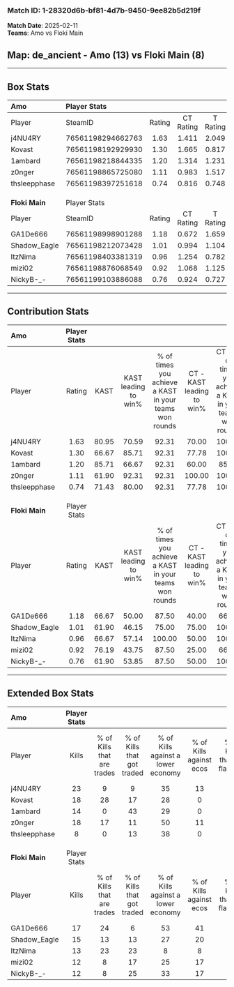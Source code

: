 ### Match ID: 1-28320d6b-bf81-4d7b-9450-9ee82b5d219f  
**Match Date**: 2025-02-11  
**Teams**: Amo vs Floki Main  

## **Map**: de_ancient - Amo (13) vs Floki Main (8)  
---  

## Box Stats  

| **Amo**        | Player Stats      |        |           |          |       |       |       |         |        |      |     |
| :- | :- | :-: | :-: | :-: | :-: | :-: | :-: | :-: | :-: | :-: | :-: |
| Player         | SteamID           | Rating | CT Rating | T Rating | KAST  |  ADR  | Kills | Assists | Deaths | K/D  | HS% |
| j4NU4RY        | 76561198294662763 |  1.63  |   1.411   |  2.049   | 80.95 | 105.7 |  23   |    5    |   13   | 1.77 | 56  |
| Kovast         | 76561198192929930 |  1.30  |   1.665   |  0.817   | 66.67 | 83.9  |  18   |    5    |   11   | 1.64 | 38  |
| 1ambard        | 76561198218844335 |  1.20  |   1.314   |  1.231   | 85.71 | 84.4  |  14   |    5    |   14   | 1.00 | 85  |
| z0nger         | 76561198865725080 |  1.11  |   0.983   |  1.517   | 61.90 | 89.0  |  18   |    6    |   18   | 1.00 | 38  |
| thsleepphase   | 76561198397251618 |  0.74  |   0.816   |  0.748   | 71.43 | 43.3  |   8   |    3    |   13   | 0.62 | 62  |
|                |                   |        |           |          |       |       |       |         |        |      |     |
|                |                   |        |           |          |       |       |       |         |        |      |     |
|                |                   |        |           |          |       |       |       |         |        |      |     |
| **Floki Main** | Player Stats      |        |           |          |       |       |       |         |        |      |     |
| Player         | SteamID           | Rating | CT Rating | T Rating | KAST  |  ADR  | Kills | Assists | Deaths | K/D  | HS% |
| GA1De666       | 76561198998901288 |  1.18  |   0.672   |  1.659   | 66.67 | 93.1  |  17   |    4    |   15   | 1.13 | 47  |
| Shadow_Eagle   | 76561198212073428 |  1.01  |   0.994   |  1.104   | 61.90 | 76.7  |  15   |    2    |   15   | 1.00 | 46  |
| ItzNima        | 76561198403381319 |  0.96  |   1.254   |  0.782   | 66.67 | 71.2  |  13   |    6    |   15   | 0.87 | 76  |
| mizi02         | 76561198876068549 |  0.92  |   1.068   |  1.125   | 76.19 | 65.2  |  12   |    6    |   17   | 0.71 | 58  |
| NickyB-_-      | 76561199103886088 |  0.76  |   0.924   |  0.727   | 61.90 | 67.7  |  12   |    4    |   19   | 0.63 | 58  |
---  

## Contribution Stats  

| **Amo**        | Player Stats |       |                      |                                                        |                           |                                                             |                          |                                                            |
| :- | :-: | :-: | :-: | :-: | :-: | :-: | :-: | :-: |
| Player         |    Rating    | KAST  | KAST leading to win% | % of times you achieve a KAST in your teams won rounds | CT - KAST leading to win% | CT - % of times you achieve a KAST in your teams won rounds | T - KAST leading to win% | T - % of times you achieve a KAST in your teams won rounds |
| j4NU4RY        |     1.63     | 80.95 |        70.59         |                         92.31                          |           70.00           |                           100.00                            |          71.43           |                           83.33                            |
| Kovast         |     1.30     | 66.67 |        85.71         |                         92.31                          |           77.78           |                           100.00                            |          100.00          |                           83.33                            |
| 1ambard        |     1.20     | 85.71 |        66.67         |                         92.31                          |           60.00           |                            85.71                            |          75.00           |                           100.00                           |
| z0nger         |     1.11     | 61.90 |        92.31         |                         92.31                          |          100.00           |                           100.00                            |          83.33           |                           83.33                            |
| thsleepphase   |     0.74     | 71.43 |        80.00         |                         92.31                          |           77.78           |                           100.00                            |          83.33           |                           83.33                            |
|                |              |       |                      |                                                        |                           |                                                             |                          |                                                            |
|                |              |       |                      |                                                        |                           |                                                             |                          |                                                            |
|                |              |       |                      |                                                        |                           |                                                             |                          |                                                            |
| **Floki Main** | Player Stats |       |                      |                                                        |                           |                                                             |                          |                                                            |
| Player         |    Rating    | KAST  | KAST leading to win% | % of times you achieve a KAST in your teams won rounds | CT - KAST leading to win% | CT - % of times you achieve a KAST in your teams won rounds | T - KAST leading to win% | T - % of times you achieve a KAST in your teams won rounds |
| GA1De666       |     1.18     | 66.67 |        50.00         |                         87.50                          |           40.00           |                            66.67                            |          55.56           |                           100.00                           |
| Shadow_Eagle   |     1.01     | 61.90 |        46.15         |                         75.00                          |           75.00           |                           100.00                            |          33.33           |                           60.00                            |
| ItzNima        |     0.96     | 66.67 |        57.14         |                         100.00                         |           50.00           |                           100.00                            |          62.50           |                           100.00                           |
| mizi02         |     0.92     | 76.19 |        43.75         |                         87.50                          |           25.00           |                            66.67                            |          62.50           |                           100.00                           |
| NickyB-_-      |     0.76     | 61.90 |        53.85         |                         87.50                          |           50.00           |                           100.00                            |          57.14           |                           80.00                            |
---  

## Extended Box Stats  

| **Amo**        | Player Stats |                            |                            |                                    |                         |                              |                                 |        |                             |                                     |                          |                               |                            |
| :- | :-: | :-: | :-: | :-: | :-: | :-: | :-: | :-: | :-: | :-: | :-: | :-: | :-: |
| Player         |    Kills     | % of Kills that are trades | % of Kills that got traded | % of Kills against a lower economy | % of Kills against ecos | % of Kills that are flawless | % of Kills that are close duels | Deaths | % of Deaths that get traded | % of Deaths against a lower economy | % of Deaths against ecos | % of Deaths that are flawless | % of Deaths that are close |
| j4NU4RY        |      23      |             9              |             9              |                 35                 |           13            |              61              |                9                |   13   |             15              |                 38                  |            0             |              69               |             8              |
| Kovast         |      18      |             28             |             17             |                 28                 |            0            |              67              |               11                |   11   |              0              |                 18                  |            0             |              73               |             9              |
| 1ambard        |      14      |             0              |             43             |                 29                 |            0            |              57              |               14                |   14   |             21              |                 21                  |            0             |              57               |             7              |
| z0nger         |      18      |             17             |             11             |                 50                 |           11            |              67              |               11                |   18   |             22              |                 28                  |            6             |              61               |             11             |
| thsleepphase   |      8       |             0              |             13             |                 38                 |            0            |              63              |                0                |   13   |             15              |                 31                  |            0             |              77               |             15             |
|                |              |                            |                            |                                    |                         |                              |                                 |        |                             |                                     |                          |                               |                            |
|                |              |                            |                            |                                    |                         |                              |                                 |        |                             |                                     |                          |                               |                            |
|                |              |                            |                            |                                    |                         |                              |                                 |        |                             |                                     |                          |                               |                            |
| **Floki Main** | Player Stats |                            |                            |                                    |                         |                              |                                 |        |                             |                                     |                          |                               |                            |
| Player         |    Kills     | % of Kills that are trades | % of Kills that got traded | % of Kills against a lower economy | % of Kills against ecos | % of Kills that are flawless | % of Kills that are close duels | Deaths | % of Deaths that get traded | % of Deaths against a lower economy | % of Deaths against ecos | % of Deaths that are flawless | % of Deaths that are close |
| GA1De666       |      17      |             24             |             6              |                 53                 |           41            |              82              |                6                |   15   |             13              |                 20                  |            0             |              60               |             20             |
| Shadow_Eagle   |      15      |             13             |             13             |                 27                 |           20            |              60              |               13                |   15   |             13              |                 27                  |            7             |              67               |             7              |
| ItzNima        |      13      |             23             |             23             |                 8                  |            8            |              54              |               15                |   15   |              7              |                 27                  |            7             |              53               |             7              |
| mizi02         |      12      |             8              |             17             |                 25                 |           17            |              67              |                8                |   17   |             41              |                 18                  |            0             |              65               |             6              |
| NickyB-_-      |      12      |             8              |             25             |                 33                 |           17            |              67              |                8                |   19   |             11              |                 26                  |            11            |              68               |             11             |
